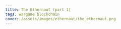 ```yaml
---
title: The Ethernaut (part 1)
tags: wargame blockchain
cover: /assets/images/ethernaut/the_ethernaut.png
---
```


